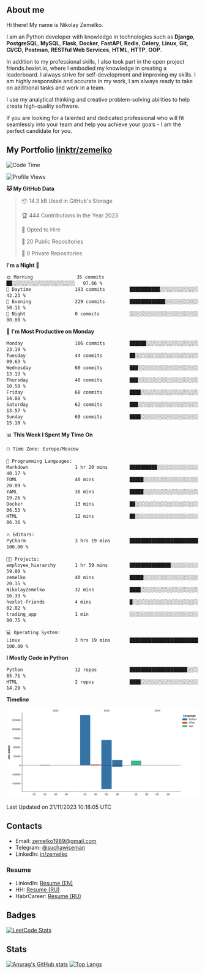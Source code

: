 ## About me
Hi there! My name is Nikolay Zemelko. 

I am an Python developer with knowledge in technologies such as **Django**, **PostgreSQL**, **MySQL**, **Flask**, **Docker**, **FastAPI**, **Redis**, **Celery**, **Linux**, **Git**, **CI/CD**, **Postman**, **RESTful Web Services**, **HTML**, **HTTP**, **OOP**.

In addition to my professional skills, I also took part in the open project friends.hexlet.io, where I embodied my knowledge in creating a leaderboard.
I always strive for self-development and improving my skills. I am highly responsible and accurate in my work, I am always ready to take on additional tasks and work in a team.

I use my analytical thinking and creative problem-solving abilities to help create high-quality software.

If you are looking for a talented and dedicated professional who will fit seamlessly into your team and help you achieve your goals - I am the perfect candidate for you.

## My Portfolio [linktr/zemelko](https://linktr.ee/zemelko)


<!--START_SECTION:waka-->
![Code Time](http://img.shields.io/badge/Code%20Time-3%20hrs%2029%20mins-blue)

![Profile Views](http://img.shields.io/badge/Profile%20Views-70-blue)

**🐱 My GitHub Data** 

> 📦 14.3 kB Used in GitHub's Storage 
 > 
> 🏆 444 Contributions in the Year 2023
 > 
> 💼 Opted to Hire
 > 
> 📜 20 Public Repositories 
 > 
> 🔑 0 Private Repositories 
 > 
**I'm a Night 🦉** 

```text
🌞 Morning                35 commits          ██░░░░░░░░░░░░░░░░░░░░░░░   07.66 % 
🌆 Daytime                193 commits         ███████████░░░░░░░░░░░░░░   42.23 % 
🌃 Evening                229 commits         █████████████░░░░░░░░░░░░   50.11 % 
🌙 Night                  0 commits           ░░░░░░░░░░░░░░░░░░░░░░░░░   00.00 % 
```
📅 **I'm Most Productive on Monday** 

```text
Monday                   106 commits         ██████░░░░░░░░░░░░░░░░░░░   23.19 % 
Tuesday                  44 commits          ██░░░░░░░░░░░░░░░░░░░░░░░   09.63 % 
Wednesday                60 commits          ███░░░░░░░░░░░░░░░░░░░░░░   13.13 % 
Thursday                 48 commits          ███░░░░░░░░░░░░░░░░░░░░░░   10.50 % 
Friday                   68 commits          ████░░░░░░░░░░░░░░░░░░░░░   14.88 % 
Saturday                 62 commits          ███░░░░░░░░░░░░░░░░░░░░░░   13.57 % 
Sunday                   69 commits          ████░░░░░░░░░░░░░░░░░░░░░   15.10 % 
```


📊 **This Week I Spent My Time On** 

```text
🕑︎ Time Zone: Europe/Moscow

💬 Programming Languages: 
Markdown                 1 hr 20 mins        ██████████░░░░░░░░░░░░░░░   40.17 % 
TOML                     40 mins             █████░░░░░░░░░░░░░░░░░░░░   20.09 % 
YAML                     38 mins             █████░░░░░░░░░░░░░░░░░░░░   19.26 % 
Docker                   13 mins             ██░░░░░░░░░░░░░░░░░░░░░░░   06.53 % 
HTML                     12 mins             ██░░░░░░░░░░░░░░░░░░░░░░░   06.36 % 

🔥 Editors: 
PyCharm                  3 hrs 19 mins       █████████████████████████   100.00 % 

🐱‍💻 Projects: 
employee_hierarchy       1 hr 59 mins        ███████████████░░░░░░░░░░   59.80 % 
zemelko                  40 mins             █████░░░░░░░░░░░░░░░░░░░░   20.15 % 
NikolayZemelko           32 mins             ████░░░░░░░░░░░░░░░░░░░░░   16.33 % 
hexlet-friends           4 mins              █░░░░░░░░░░░░░░░░░░░░░░░░   02.02 % 
trading_app              1 min               ░░░░░░░░░░░░░░░░░░░░░░░░░   00.75 % 

💻 Operating System: 
Linux                    3 hrs 19 mins       █████████████████████████   100.00 % 
```

**I Mostly Code in Python** 

```text
Python                   12 repos            █████████████████████░░░░   85.71 % 
HTML                     2 repos             ████░░░░░░░░░░░░░░░░░░░░░   14.29 % 
```



**Timeline**

![Lines of Code chart](https://raw.githubusercontent.com/zemelko/zemelko/main/assets/bar_graph.png)


 Last Updated on 21/11/2023 10:18:05 UTC
<!--END_SECTION:waka-->

## Contacts

* Email: [zemelko1989@gmail.com](mailto:zemelko1989@gmail.com)
* Telegram: [@suchawiseman](https://t.me/suchawiseman)
* LinkedIn: [in/zemelko](https://www.linkedin.com/in/zemelko)

### Resume

* LinkedIn: [Resume (EN)](https://www.linkedin.com/in/zemelko)
* HH: [Resume (RU)](https://hh.ru/resume/4a4435a9ff09e87f6c0039ed1f4e475572454c)
* HabrCareer: [Resume (RU)](https://career.habr.com/zemelko1)

## Badges

[![LeetCode Stats](https://leetcode.card.workers.dev/zemelko?font=source_code_pro&extension=null)](https://leetcode.com/zemelko/)

## Stats
[![Anurag's GitHub stats](https://github-readme-stats.vercel.app/api?username=zemelko)](https://github.com/zemelko/github-readme-stats)
[![Top Langs](https://github-readme-stats.vercel.app/api/top-langs/?username=zemelko&layout=compact&langs_count=10)](https://github.com/zemelko/github-readme-stats)
